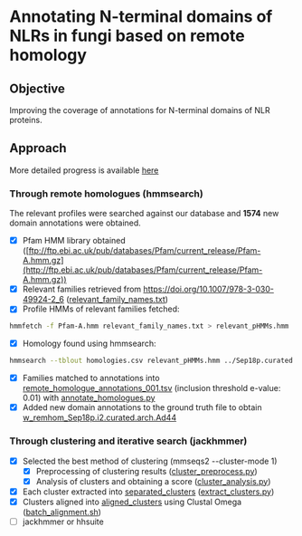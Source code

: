 # Annotating N-terminal domains of NLRs in fungi based on remote homology

## Objective
Improving the coverage of annotations for N-terminal domains of NLR proteins.

## Approach

More detailed progress is available [here](docs/README.md)

### Through remote homologues (hmmsearch)
The relevant profiles were searched against our database and **1574** new domain annotations were obtained.

- [x] Pfam HMM library obtained ([ftp://ftp.ebi.ac.uk/pub/databases/Pfam/current_release/Pfam-A.hmm.gz](http://ftp.ebi.ac.uk/pub/databases/Pfam/current_release/Pfam-A.hmm.gz))
- [x] Relevant families retrieved from https://doi.org/10.1007/978-3-030-49924-2_6 ([relevant_family_names.txt](data/remote_homology/relevant_family_names.txt))
- [x] Profile HMMs of relevant families fetched:
```sh
hmmfetch -f Pfam-A.hmm relevant_family_names.txt > relevant_pHMMs.hmm
```
- [x] Homology found using hmmsearch:
```sh
hmmsearch --tblout homologies.csv relevant_pHMMs.hmm ../Sep18p.curated.Ntm_env20_le10.fa
```
- [x] Families matched to annotations into [remote_homologue_annotations_001.tsv](data/remote_homology/remote_homologue_annotations_001.tsv) (inclusion threshold e-value: 0.01) with [annotate_homologues.py](nterm_annot/remote_homology/annotate_homologues.py)
- [x] Added new domain annotations to the ground truth file to obtain [w_remhom_Sep18p.i2.curated.arch.Ad44](data/remote_homology/w_remhom_Sep18p.i2.curated.arch.Ad44) 

### Through clustering and iterative search (jackhmmer)
- [x] Selected the best method of clustering (mmseqs2 --cluster-mode 1)
    - [x] Preprocessing of clustering results ([cluster_preprocess.py](nterm_annot/cluster_evaluation/cluster_preprocess.py))
    - [x] Analysis of clusters and obtaining a score ([cluster_analysis.py](nterm_annot/cluster_evaluation/cluster_analysis.py))
- [x] Each cluster extracted into [separated_clusters](data/cluster_alignment/separated_clusters/) ([extract_clusters.py](nterm_annot/cluster_alignment/extract_clusters.py))
- [x] Clusters aligned into [aligned_clusters](data/cluster_alignment/aligned_clusters/) using Clustal Omega ([batch_alignment.sh](data/cluster_alignment/batch_alignment.sh))
- [ ] jackhmmer or hhsuite